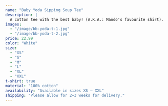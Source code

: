 ```yaml
---
name: "Baby Yoda Sipping Soup Tee"
description: |
  A cotton tee with the best baby! (A.K.A.: Mando's favourite shirt).
images:
  - "/image/bb-yoda-t-1.jpg"
  - "/image/bb-yoda-t-2.jpg"
price: 22.99
color: "White"
size:
  - "XS"
  - "S"
  - "M"
  - "L"
  - "XL"
  - "XXL"
t-shirt: true
material: "100% cotton"
availability: "Available in sizes XS – XXL"
shipping: "Please allow for 2–3 weeks for delivery."
---
```

